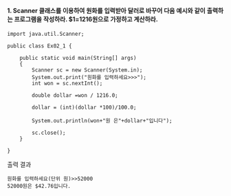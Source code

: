 #### 1. Scanner 클래스를 이용하여 원화를 입력받아 달러로 바꾸어 다음 예시와 같이 출력하는 프로그램을 작성하라. $1=1216원으로 가정하고 계산하라.

```
import java.util.Scanner;

public class Ex02_1 {

	public static void main(String[] args) 
	{
		Scanner sc = new Scanner(System.in);
		System.out.print("원화를 입력하세요>>>");
		int won = sc.nextInt();
		
		double dollar =won / 1216.0;
		
		dollar = (int)(dollar *100)/100.0;
		
		System.out.println(won+"원 은"+dollar+"입니다");
		
		sc.close();
	}

}
```
출력 결과
```
원화를 입력하세요(단위 원)>>52000
52000원은 $42.76입니다.
```
